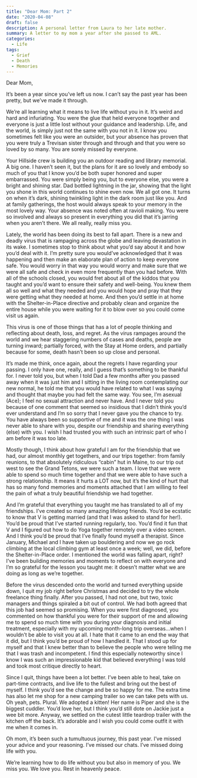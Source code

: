 ```yaml
---
title: "Dear Mom: Part 2"
date: "2020-04-08"
draft: false
description: A personal letter from Laura to her late mother.
summary: A letter to my mom a year after she passed to AML.
categories:
  - Life
tags:
  - Grief
  - Death
  - Memories
---
```


Dear Mom,

It’s been a year since you’ve left us now. I can’t say the past year has been pretty, but we’ve made it through.

We’re all learning what it means to live life without you in it. It’s weird and hard and infuriating. You were the glue that held everyone together and everyone is just a little lost without your guidance and leadership. Life, and the world, is simply just not the same with you not in it. I know you sometimes felt like you were an outsider, but your absence has proven that you were truly a Trevisan sister through and through and that you were so loved by so many. You are sorely missed by everyone.

Your Hillside crew is building you an outdoor reading and library memorial. A big one. I haven’t seen it, but the plans for it are so lovely and embody so much of you that I know you’d be both super honored and super embarrassed. You were simply being you, but to everyone else, you were a bright and shining star. Dad bottled lightning in the jar, showing that the light you shone in this world continues to shine even now. We all got one. It turns on when it’s dark, shining twinkling light in the dark room just like you. And at family gatherings, the host would always speak to your memory in the most lovely way. Your absence was noted often at ravioli making. You were so involved and always so present in everything you did that it’s jarring when you aren’t there. We all really, really miss you.

Lately, the world has been doing its best to fall apart. There is a new and deadly virus that is rampaging across the globe and leaving devastation in its wake. I sometimes stop to think about what you’d say about it and how you’d deal with it. I’m pretty sure you would’ve acknowledged that it was happening and then make an elaborate plan of action to keep everyone safe. You would worry in that way you would worry and make sure that we were all safe and check in even more frequently than you had before. With all of the schools closed, you would fret about all of the kiddos that you taught and you’d want to ensure their safety and well-being. You knew them all so well and what they needed and you would hope and pray that they were getting what they needed at home. And then you’d settle in at home with the Shelter-in-Place directive and probably clean and organize the entire house while you were waiting for it to blow over so you could come visit us again.

This virus is one of those things that has a lot of people thinking and reflecting about death, loss, and regret. As the virus rampages around the world and we hear staggering numbers of cases and deaths, people are turning inward; partially forced, with the Stay at Home orders, and partially because for some, death hasn’t been so up close and personal.

It’s made me think, once again, about the regrets I have regarding your passing. I only have one, really, and I guess that’s something to be thankful for. I never told you, but when I told Dad a few months after you passed away when it was just him and I sitting in the living room contemplating our new normal, he told me that you would have related to what I was saying and thought that maybe you had felt the same way. You see, I’m asexual (Ace); I feel no sexual attraction and never have. And I never told you because of one comment that seemed so insidious that I didn’t think you’d ever understand and I’m so sorry that I never gave you the chance to try. You have always been so supportive of me and it was the one thing I was never able to share with you, despite our friendship and sharing everything (else) with you. I wish I had trusted you with such an intrinsic part of who I am before it was too late.

Mostly though, I think about how grateful I am for the friendship that we had, our almost monthly get togethers, and our trips together: from family reunions, to that absolutely ridiculous “cabin” hut in Maine, to our trip out west to see the Grand Tetons, we were such a team. I love that we were able to spend so much time together and that we were able to have such a strong relationship. It means it hurts a LOT now, but it’s the kind of hurt that has so many fond memories and moments attached that I am willing to feel the pain of what a truly beautiful friendship we had together.

And I’m grateful that everything you taught me has translated to all of my friendships. I’ve created so many amazing lifelong friends. You’d be ecstatic to know that V is getting married (and that I was asked to stand for her!). You’d be proud that I’ve started running regularly, too. You’d find it fun that V and I figured out how to do Yoga together remotely over a video screen. And I think you’d be proud that I’ve finally found myself a therapist. Since January, Michael and I have taken up bouldering and now we go rock climbing at the local climbing gym at least once a week; well, we did, before the Shelter-in-Place order. I mentioned the world was falling apart, right? I’ve been building memories and moments to reflect on with everyone and I’m so grateful for the lesson you taught me: it doesn’t matter what we are doing as long as we’re together.

Before the virus descended onto the world and turned everything upside down, I quit my job right before Christmas and decided to try the whole freelance thing finally. After you passed, I had not one, but two, toxic managers and things spiraled a bit out of control. We had both agreed that this job had seemed so promising. When you were first diagnosed, you commented on how thankful you were for their support of me and allowing me to spend so much time with you during your diagnosis and initial treatment, especially with my upcoming month-long trip overseas…when I wouldn’t be able to visit you at all. I hate that it came to an end the way that it did, but I think you’d be proud of how I handled it. That I stood up for myself and that I knew better than to believe the people who were telling me that I was trash and incompetent. I find this especially noteworthy since I know I was such an impressionable kid that believed everything I was told and took most critique directly to heart.

Since I quit, things have been a lot better. I’ve been able to heal, take on part-time contracts, and live life to the fullest and bring out the best of myself. I think you’d see the change and be so happy for me. The extra time has also let me shop for a new camping trailer so we can take pets with us. Oh yeah, pets. Plural. We adopted a kitten! Her name is Piper and she is the biggest cuddler. You’d love her, but I think you’d still dote on Jackie just a wee bit more. Anyway, we settled on the cutest little teardrop trailer with the kitchen off the back. It’s adorable and I wish you could come outfit it with me when it comes in.

Oh mom, it’s been such a tumultuous journey, this past year. I’ve missed your advice and your reasoning. I’ve missed our chats. I’ve missed doing life with you.

We’re learning how to do life without you but also in memory of you. We miss you. We love you. Rest in heavenly peace.